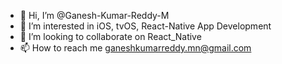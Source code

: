 - 👋 Hi, I’m @Ganesh-Kumar-Reddy-M
- 👀 I’m interested in iOS, tvOS, React-Native App Development
- 💞️ I’m looking to collaborate on React_Native
- 📫 How to reach me ganeshkumarreddy.mn@gmail.com

<!---
Ganesh-Kumar-Reddy-M/Ganesh-Kumar-Reddy-M is a ✨ special ✨ repository because its `README.md` (this file) appears on your GitHub profile.
You can click the Preview link to take a look at your changes.
--->
